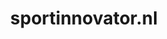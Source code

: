 ---
layout: post
title:  "sportinnovator.nl"
internal_url:  "/dutchgov/sportinnovator.nl.html"
subdomains_count: 3
all_subdomains_count: 3
urls_count: 3
ssl_rank: 0
http_rank: 73.333333333333
url_link: /data/sportinnovator.nl/urls.txt
all_subdomains_link: /data/sportinnovator.nl/all_subdomains.txt
subdomains_link: /data/sportinnovator.nl/subdomains.txt
categories: dutchgov
---